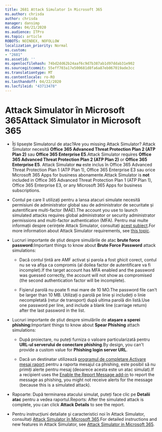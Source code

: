 ```yaml
---
title: 2681 Attack Simulator în Microsoft 365
ms.author: chrisda
author: chrisda
manager: dansimp
ms.date: 04/21/2020
ms.audience: ITPro
ms.topic: article
ROBOTS: NOINDEX, NOFOLLOW
localization_priority: Normal
ms.custom:
- "2681"
ms.assetid: ''
ms.openlocfilehash: 74bd2dd62b24aaf6c9d7b387ab1d97ddab31e902
ms.sourcegitcommit: 55eff703a17e500681d8fa6a87eb067019ade3cc
ms.translationtype: MT
ms.contentlocale: ro-RO
ms.lasthandoff: 04/22/2020
ms.locfileid: "43713478"
---
```

# <a name="attack-simulator-in-microsoft-365"></a><span data-ttu-id="88e95-102">Attack Simulator în Microsoft 365</span><span class="sxs-lookup"><span data-stu-id="88e95-102">Attack Simulator in Microsoft 365</span></span>

- <span data-ttu-id="88e95-103">Îți lipsește Simulatorul de atac?</span><span class="sxs-lookup"><span data-stu-id="88e95-103">Are you missing Attack Simulator?</span></span> <span data-ttu-id="88e95-104">Attack Simulator necesită **Office 365 Advanced Threat Protection Plan 2 (ATP Plan 2)** sau **Office 365 Enterprise E5**.</span><span class="sxs-lookup"><span data-stu-id="88e95-104">Attack Simulator requires **Office 365 Advanced Threat Protection Plan 2 (ATP Plan 2)** or **Office 365 Enterprise E5**.</span></span> <span data-ttu-id="88e95-105">Attack Simulator **nu** este inclus în Office 365 Advanced Threat Protection Plan 1 (ATP Plan 1), Office 365 Enterprise E3 sau orice Microsoft 365 Apps for business abonamente.</span><span class="sxs-lookup"><span data-stu-id="88e95-105">Attack Simulator is **not** included in Office 365 Advanced Threat Protection Plan 1 (ATP Plan 1), Office 365 Enterprise E3, or any Microsoft 365 Apps for business subscriptions.</span></span>

- <span data-ttu-id="88e95-106">Contul pe care îl utilizați pentru a lansa atacuri simulate necesită permisiuni de administrator global sau de administrator de securitate și autentificare multi-factor (MAE).</span><span class="sxs-lookup"><span data-stu-id="88e95-106">The account you use to launch simulated attacks requires global administrator or security administrator permissions and multi-factor authentication (MFA).</span></span> <span data-ttu-id="88e95-107">Pentru mai multe informații despre cerințele Attack Simulator, consultați [acest subiect](https://docs.microsoft.com/office365/securitycompliance/attack-simulator#before-you-begin).</span><span class="sxs-lookup"><span data-stu-id="88e95-107">For more information about Attack Simulator requirements, see [this topic](https://docs.microsoft.com/office365/securitycompliance/attack-simulator#before-you-begin).</span></span>

- <span data-ttu-id="88e95-108">Lucruri importante de știut despre simulările de atac **brute force password:**</span><span class="sxs-lookup"><span data-stu-id="88e95-108">Important things to know about **Brute Force Password** attack simulations:</span></span>

  - <span data-ttu-id="88e95-109">Dacă contul țintă are AMF activat și parola a fost ghicit corect, contul nu se va afișa ca compromis (al doilea factor de autentificare va fi incomplet).</span><span class="sxs-lookup"><span data-stu-id="88e95-109">If the target account has MFA enabled and the password was guessed correctly, the account will not show as compromised (the second authentication factor will be incomplete).</span></span>

  - <span data-ttu-id="88e95-110">Fișierul parolă nu poate fi mai mare de 10 MO.</span><span class="sxs-lookup"><span data-stu-id="88e95-110">The password file can't be larger than 10 MB.</span></span> <span data-ttu-id="88e95-111">Utilizați o parolă pe linie și includeți o linie necompletată (retur de transport) după ultima parolă din listă.</span><span class="sxs-lookup"><span data-stu-id="88e95-111">Use one password per line, and include a blank line (carriage return) after the last password in the list.</span></span>

- <span data-ttu-id="88e95-112">Lucruri importante de știut despre simulările de **atașare a sperei phishing:**</span><span class="sxs-lookup"><span data-stu-id="88e95-112">Important things to know about **Spear Phishing** attach simulations:</span></span>

  - <span data-ttu-id="88e95-113">După proiectare, nu puteți furniza o valoare particularizată pentru **URL-ul serverului de conectare phishing**.</span><span class="sxs-lookup"><span data-stu-id="88e95-113">By design, you can't provide a custom value for **Phishing login server URL**.</span></span>

  - <span data-ttu-id="88e95-114">Dacă un destinatar utilizează [programul de completare Activare mesaj raport](https://docs.microsoft.com/microsoft-365/security/office-365-security/enable-the-report-message-add-in) pentru a raporta mesajul ca phishing, este posibil să nu primiți alerte pentru mesaj (deoarece acesta este un atac simulat).</span><span class="sxs-lookup"><span data-stu-id="88e95-114">If a recipient uses the [Enable the Report Message add-in](https://docs.microsoft.com/microsoft-365/security/office-365-security/enable-the-report-message-add-in) to report the message as phishing, you might not receive alerts for the message (because this is a simulated attack).</span></span>

- <span data-ttu-id="88e95-115">Rapoarte: După terminarea atacului simulat, puteți face clic pe **Detalii atac** pentru a vedea raportul.</span><span class="sxs-lookup"><span data-stu-id="88e95-115">Reports: After the simulated attack is complete, you can click **Attack Details** to see the report.</span></span>

- <span data-ttu-id="88e95-116">Pentru instrucțiuni detaliate și caracteristici noi în Attack Simulator, consultați [Attack Simulator în Microsoft 365](https://docs.microsoft.com/microsoft-365/security/office-365-security/attack-simulator).</span><span class="sxs-lookup"><span data-stu-id="88e95-116">For detailed instructions and new features in Attack Simulator, see [Attack Simulator in Microsoft 365](https://docs.microsoft.com/microsoft-365/security/office-365-security/attack-simulator).</span></span>
